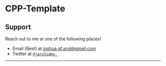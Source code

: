 # CPP-Template

## Support

Reach out to me at one of the following places!

*   Email (Best) at joshua.gf.arul@gmail.com
*   Twitter at <a href="http://twitter.com/jarulsamy_" target="_blank"> `@jarulsamy_` </a>

* * *
